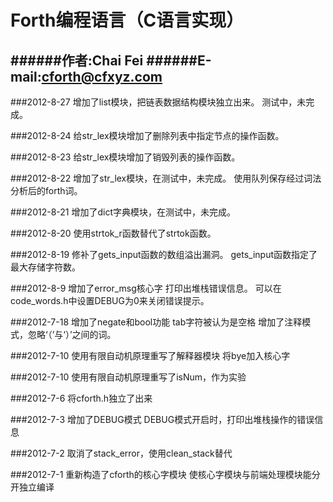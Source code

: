 Forth编程语言（C语言实现）
====================


######作者:Chai Fei
######E-mail:cforth@cfxyz.com
--------------------


###2012-8-27
增加了list模块，把链表数据结构模块独立出来。
测试中，未完成。



###2012-8-24
给str_lex模块增加了删除列表中指定节点的操作函数。



###2012-8-23
给str_lex模块增加了销毁列表的操作函数。



###2012-8-22
增加了str_lex模块，在测试中，未完成。
使用队列保存经过词法分析后的forth词。



###2012-8-21
增加了dict字典模块，在测试中，未完成。



###2012-8-20
使用strtok_r函数替代了strtok函数。



###2012-8-19
修补了gets_input函数的数组溢出漏洞。
gets_input函数指定了最大存储字符数。



###2012-8-9
增加了error_msg核心字
打印出堆栈错误信息。
可以在code_words.h中设置DEBUG为0来关闭错误提示。



###2012-7-18
增加了negate和bool功能
tab字符被认为是空格
增加了注释模式，忽略‘（’与‘）’之间的词。



###2012-7-10
使用有限自动机原理重写了解释器模块
将bye加入核心字



###2012-7-10
使用有限自动机原理重写了isNum，作为实验



###2012-7-6
将cforth.h独立了出来



###2012-7-3
增加了DEBUG模式
DEBUG模式开启时，打印出堆栈操作的错误信息



###2012-7-2
取消了stack_error，使用clean_stack替代



###2012-7-1
重新构造了cforth的核心字模块
使核心字模块与前端处理模块能分开独立编译

